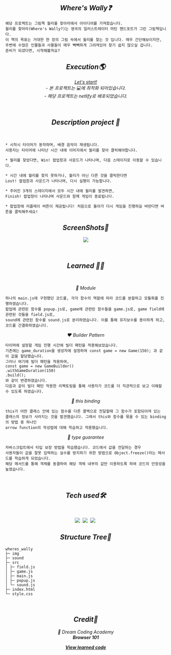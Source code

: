 <h2 align="center"><em>Where's Wally❓</em></h2>

```
해당 프로젝트는 그림책 월리를 찾아라에서 아이디어를 가져왔습니다.
월리를 찾아라(Where's Wally?)는 영국의 일러스트레이터 마틴 핸드포트가 그린 그림책입니다.
이 책의 목표는 거대한 한 장의 그림 속에서 월리를 찾는 것 입니다. 매우 간단해보이지만,
주변에 수많은 인물들과 사물들이 매우 빽빽하게 그려져있어 찾기 쉽지 않으실 겁니다.
준비가 되셨다면, 시작해볼까요?
```

<h2 align="center"><em>Execution🌎</em></h2>
<p align="center"><em><a href="https://findwally.netlify.app"/>Let's start!</a></em>
<br/><em>
- 본 프로젝트는 💻에 최적화 되어있습니다.<br>
- 해당 프로젝트는 netlify로 배포되었습니다.</em></p>
<br/>
<h2 align="center"><em>Description project 📝</em></h2>
<br/>

```
* 시작시 타이머가 동작하며, 배경 음악이 재생됩니다.
사용자는 타이머에 나타난 시간 내에 이미지에서 월리를 찾아 클릭해야합니다.

* 월리를 찾았다면, Win! 팝업창과 사운드가 나타나며, 다음 스테이지로 이동할 수 있습니다.

* 시간 내에 월리를 찾지 못하거나, 월리가 아닌 다른 것을 클릭한다면
Lost! 팝업창과 사운드가 나타나며, 다시 실행이 가능합니다.

* 주어진 3개의 스테이지에서 모두 시간 내에 월리를 발견하면,
Finish! 팝업창이 나타나며 사운드와 함께 게임이 종료됩니다.

* 팝업창에 리플레이 버튼이 제공됩니다! 처음으로 돌아가 다시 게임을 진행하길 바란다면 버튼을 클릭해주세요!
```

<h2 align="center"><em>ScreenShots📸</em></h2>
<p align="center">
<img src="https://user-images.githubusercontent.com/64456391/126350046-c91d06ea-9719-4df9-9af4-eb1f925d6f12.jpg">
</p>
<br/>
<h2 align="center"><em>Learned 👩‍🎓</em></h2>
<br/>
<p align="center"><em>🧡 Module </em></p>

```
하나의 main.js에 구현했던 코드를, 각각 함수의 역할에 따라 코드를 분할하고 모듈화를 진행하였습니다.
팝업에 관련된 함수를 popup.js로, game에 관련된 함수들을 game.js로, game field에 관련된 것들을 field.js로,
sound에 관련된 함수를 sound.js로 분리하였습니다. 이를 통해 유지보수를 용이하게 하고, 코드를 간결화하였습니다.
```
<p align="center"><em>❤️ Builder Pattern</em></p>

```
타이머에 설정할 게임 진행 시간에 빌더 패턴을 적용해보았습니다.
기존에는 game_duration을 생성자에 설정하여 const game = new Game(150); 과 같이 값을 할당했습니다.
그러나 여기에 빌더 패턴을 적용하여,
const game = new GameBuilder()
.withGameDuration(150)
.build();
와 같이 변경하였습니다. 
다음과 같이 빌더 패턴 적용한 리팩토링을 통해 사용자가 코드를 더 직관적으로 보고 이해할 수 있도록 하였습니다.
```

<p align="center"><em>💛 this binding</em></p>

```
this가 어떤 클래스 안에 있는 함수를 다른 콜백으로 전달할때 그 함수가 포함되어져 있는
클래스의 정보가 사라지는 것을 발견했습니다. 그래서 this와 함수를 묶을 수 있는 binding의 방법 중 하나인
arrow function의 작성법에 대해 학습하고 적용했습니다.
```

<p align="center"><em>💚 type guarantee </em></p>

```
자바스크립트에서 타입 보장 방법을 학습했습니다. 코드에서 값을 전달하는 경우
사용자들이 값을 잘못 입력하는 실수를 방지하기 위한 방법으로 Object.freeze()라는 메서드를 학습하게 되었습니다.
해당 메서드를 통해 객체를 동결하여 해당 객체 내부의 값만 이용하도록 하여 코드의 안정성을 높였습니다.
```

 <br/>

<h2 align="center"><em>Tech used🛠</em></h2>
<br/>
<p align="center">
  <img src="http://img.shields.io/badge/-HTML5-E34F26?style=for-the-badge&logo=HTML5&logoColor=white"/></a>&nbsp
  <img src="http://img.shields.io/badge/-CSS3-1572B6?style=for-the-badge&logo=CSS3&logoColor=white"/></a>&nbsp
  <img src="https://img.shields.io/badge/-Javascript-F7DF1E?style=for-the-badge&logo=Javascript&logoColor=white"/></a>&nbsp<br/>
</p>

<h2 align="center"><em>Structure Tree🌳</em></h2>

```
wheres_wally
├─ img
├─ sound
├─ src
│ ├─ field.js
│ ├─ game.js
│ ├─ main.js
│ ├─ popup.js
│ └─ sound.js
├─ index.html
└─ style.css
```

<br/>
<h2 align="center"><em>Credit🙏</em></h2>
<p align="center"><em>💜 Dream Coding Academy<br><strong>Browser 101</strong></em></p>
<p align="center"><em><strong><a href="https://github.com/mjungpp/browser_101/">View learned code</strong></em></p>
